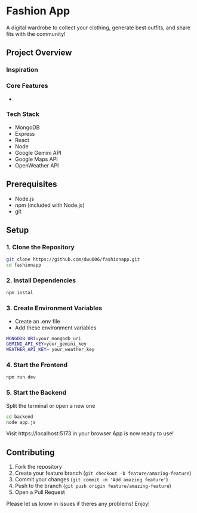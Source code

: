 # Fashion App
A digital wardrobe to collect your clothing, generate best outfits, and share fits with the community!

## Project Overview

### Inspiration

### Core Features
- 

### Tech Stack
- MongoDB
- Express
- React
- Node
- Google Gemini API
- Google Maps API
- OpenWeather API

## Prerequisites
- Node.js 
- npm (included with Node.js)
- git

## Setup
### 1. Clone the Repository
```bash
git clone https://github.com/dwu006/fashionapp.git  
cd fashionapp
```

### 2. Install Dependencies
```bash
npm instal
```

### 3. Create Environment Variables
- Create an .env file
- Add these environment variables
```bash
MONGODB_URI=your_mongodb_uri
GEMINI_API_KEY=your_gemini_key
WEATHER_API_KEY= your_weather_key
```

### 4. Start the Frontend
```bash 
npm run dev  
```

### 5. Start the Backend
Split the terminal or open a new one
```bash
cd backend
node app.js
```
Visit https://localhost:5173 in your browser
App is now ready to use!


## Contributing

1. Fork the repository
2. Create your feature branch (`git checkout -b feature/amazing-feature`)
3. Commit your changes (`git commit -m 'Add amazing feature'`)
4. Push to the branch (`git push origin feature/amazing-feature`)
5. Open a Pull Request
   
Please let us know in issues if theres any problems!
Enjoy!
